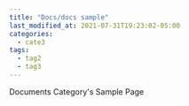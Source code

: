```yaml
---
title: "Docs/docs sample"
last_modified_at: 2021-07-31T19:23:02-05:00
categories:
  - cate3
tags:
  - tag2
  - tag3
---
```


Documents Category's Sample Page
